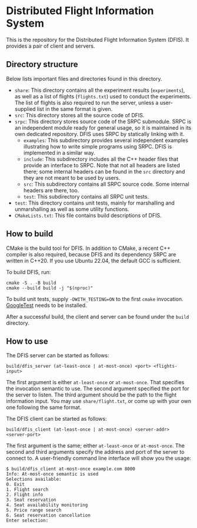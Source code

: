 # Distributed Flight Information System

This is the repository for the Distributed Flight Information System (DFIS). It
provides a pair of client and servers.

## Directory structure

Below lists important files and directories found in this directory.

- `share`: This directory contains all the experiment results (`experiments`),
  as well as a list of flights (`flights.txt`) used to conduct the experiments.
  The list of flights is also required to run the server, unless a user-supplied
  list in the same format is given.
- `src`: This directory stores all the source code of DFIS.
- `srpc`: This directory stores source code of the SRPC submodule. SRPC is an
  independent module ready for general usage, so it is maintained in its own
  dedicated repository. DFIS uses SRPC by statically linking with it.
  - `examples`: This subdirectory provides several independent examples
    illustrating how to write simple programs using SRPC. DFIS is implemented in
    a similar way.
  - `include`: This subdirectory includes all the C++ header files that provide
    an interface to SRPC. Note that not all headers are listed there; some
    internal headers can be found in the `src` directory and they are not meant
    to be used by users.
  - `src`: This subdirectory contains all SRPC source code. Some internal
    headers are there, too.
  - `test`: This subdirectory contains all SRPC unit tests.
- `test`: This directory contains unit tests, mainly for marshalling and
  unmarshalling as well as some utility functions.
- `CMakeLists.txt`: This file contains build descriptions of DFIS.

## How to build

CMake is the build tool for DFIS. In addition to CMake, a recent C++ compiler is
also required, because DFIS and its dependency SRPC are written in C++20. If you
use Ubuntu 22.04, the default GCC is sufficient.

To build DFIS, run:

```plaintext
cmake -S . -B build
cmake --build build -j "$(nproc)"
```

To build unit tests, supply `-DWITH_TESTING=ON` to the first `cmake` invocation.
[GoogleTest](https://github.com/google/googletest) needs to be installed.

After a successful build, the client and server can be found under the `build` directory.

## How to use

The DFIS server can be started as follows:

```plaintext
build/dfis_server (at-least-once | at-most-once) <port> <flights-input>
```

The first argument is either `at-least-once` or `at-most-once`. That specifies
the invocation semantic to use. The second argument specified the port for the
server to listen. The third argument should be the path to the flight
information input. You may use `share/flight.txt`, or come up with your own one
following the same format.

The DFIS client can be started as follows:

```plaintext
build/dfis_client (at-least-once | at-most-once) <server-addr> <server-port>
```

The first argument is the same; either `at-least-once` or `at-most-once`. The
second and third arguments specify the address and port of the server to connect
to. A user-friendly command line interface will show you the usage:

```console
$ build/dfis_client at-most-once example.com 8000
Info: At-most-once semantic is used
Selections available:
0. Exit
1. Flight search
2. Flight info
3. Seat reservation
4. Seat availability monitoring
5. Price range search
6. Seat reservation cancellation
Enter selection:
```
